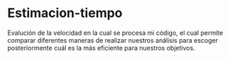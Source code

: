 # Estimacion-tiempo
Evalución de la velocidad en la cual se procesa mi código,
el cual permite comparar diferentes maneras de realizar nuestros análisis 
para escoger posteriormente cuál es la más eficiente para nuestros objetivos.
